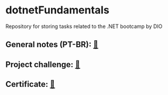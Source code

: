 # dotnetFundamentals

Repository for storing tasks related to the .NET bootcamp by DIO

## General notes (PT-BR): [📝](https://docs.google.com/document/d/11PDw4BcnGlWYA-9Wj4lOA4pc2zQkaFdbmQqY_o3Ha0s/edit?usp=sharing)

## Project challenge: [📔](https://github.com/debelha/dotnetFundamentalsChallenge)

## Certificate: [📜](https://drive.google.com/file/d/18nULmN__-MRWrXeZabSQqjlbzRS6su2V/view?usp=drive_link)





